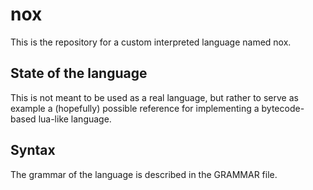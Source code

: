 # nox

This is the repository for a custom interpreted language named nox.

## State of the language

This is not meant to be used as a real language, but rather to serve as example a (hopefully) possible reference for implementing a bytecode-based lua-like language.

## Syntax

The grammar of the language is described in the GRAMMAR file.
